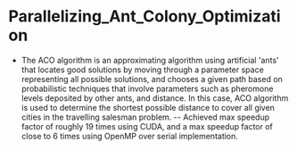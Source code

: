 # Parallelizing_Ant_Colony_Optimization
-	The ACO algorithm is an approximating algorithm using artificial 'ants' that locates good solutions by moving through a parameter space representing all possible solutions, and chooses a given path based on probabilistic techniques that involve parameters such as pheromone levels deposited by other ants, and distance. In this case, ACO algorithm is used to determine the shortest possible distance to cover all given cities in the travelling salesman problem. 
--	Achieved max speedup factor of roughly 19 times using CUDA, and a max speedup factor of close to 6 times using OpenMP over serial implementation. 
